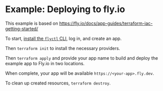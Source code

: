 # Example: Deploying to fly.io

This example is based on https://fly.io/docs/app-guides/terraform-iac-getting-started/

To start, [install the `flyctl` CLI](https://fly.io/docs/hands-on/install-flyctl/), log in, and create an app.

Then `terraform init` to install the necessary providers.

Then `terraform apply` and provide your app name to build and deploy the example app to Fly.io in two locations.

When complete, your app will be available `https://<your-app>.fly.dev`.

To clean up created resources, `terraform destroy`.
